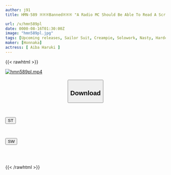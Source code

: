 ```yaml
---
author: j91
title: HMN-589 ※※※Banned※※※ "A Radio MC Should Be Able To Read A Script No Matter What The Circumstances Are!?" A Radio Show Where You Have To Endure 10 Minutes Of High-speed Piston Thrusts! If You Can Endure It, You'll Win 1 Million Yen! If You Cum, You'll Get Creampied! Aiba Haruki

url: /v/hmn589pl
date: 0000-08-16T01:30:00Z
image: "hmn589pl.jpg"
tags: [Upcoming releases, Sailor Suit, Creampie, Solowork, Nasty, Hardcore, Anchorwoman, Acme · Orgasm	]
maker: [Honnaka]
actress: [ Aiba Haruki ]
---
```



{{< rawhtml >}}

<div class="video" data-videoid="pending_link.html">
    <a href="javascript:;">
        <img src="/v/hmn589pl/hmn589pl.jpg" width="WIDTH" height="HEIGHT" alt="hmn589pl.mp4" loading="lazy">
    </a>
</div>

<script type="text/javascript" src="https://j91.asia/asset/on-demand-pend.js"></script>

<br>
  <link rel="stylesheet" href="https://j91.asia/asset/bs5.css">
  
  <center>
  <button class="btn btn-primary" type="button" data-bs-toggle="collapse" data-bs-target=".multi-collapse" aria-expanded="false" aria-controls="multiCollapseExample1 multiCollapseExample2"><h2>Download</h2></button></center>
</p>
<div class="row">
  <div class="col">
    <div class="collapse multi-collapse" id="multiCollapseExample1">
      <div class="card card-body">
	      	      <br>
<div class="buttons">  
<p><a href="https://j91.asia/pending_link.html" target="_blank"><button class="btn-hover color-3"><i class="fa fa-download"></i> ST</button></a></p></div>
    </div>
  </div>
</div>
  <div class="col">
    <div class="collapse multi-collapse" id="multiCollapseExample2">
      <div class="card card-body">
	      <br>
<div class="buttons">
<p><a href="https://j91.asia/pending_link.html" target="_blank"><button class="btn-hover color-2"><i class="fa fa-download"></i> SW</button></a></p></div>
<br><br>
      </div>
    </div>
  </div>
</div>

{{< /rawhtml >}}